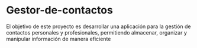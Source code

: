 # Gestor-de-contactos
El objetivo de este proyecto es desarrollar una aplicación para la gestión de contactos personales y profesionales, permitiendo almacenar, organizar y manipular información de manera eficiente
